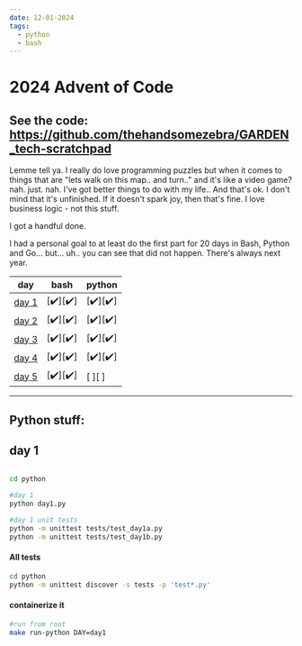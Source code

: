 ```yaml
---
date: 12-01-2024
tags:
  - python
  - bash
---
```


# 2024 Advent of Code


## See the code: https://github.com/thehandsomezebra/GARDEN_tech-scratchpad





Lemme tell ya. I really do love programming puzzles but when it comes to things that are "lets walk on this map.. and turn.." and it's like a video game? nah. just. nah. I've got better things to do with my life.. And that's ok. I don't mind that it's unfinished. If it doesn't spark joy, then that's fine. I love business logic - not this stuff.

I got a handful done.

I had a personal goal to at least do the first part for 20 days in Bash, Python and Go... but... uh.. you can see that did not happen. There's always next year.

| day                                            | bash    | python | 
| ---------------------------------------------- | ------- | ------ | 
| [day 1](https://adventofcode.com/2024/day/1)   | [✔️][✔️]  | [✔️][✔️] | 
| [day 2](https://adventofcode.com/2024/day/2)   | [✔️][✔️]  | [✔️][✔️] | 
| [day 3](https://adventofcode.com/2024/day/3)   | [✔️][✔️]  | [✔️][✔️] | 
| [day 4](https://adventofcode.com/2024/day/4)   | [✔️][✔️]  | [✔️][✔️] | 
| [day 5](https://adventofcode.com/2024/day/5)   | [✔️][✔️]  | [ ][ ] |


---

## Python stuff:

## day 1

```bash

cd python

#day 1
python day1.py

#day 1 unit tests
python -m unittest tests/test_day1a.py
python -m unittest tests/test_day1b.py

```



#### All tests
```bash
cd python
python -m unittest discover -s tests -p 'test*.py'
```


#### containerize it
```bash
#run from root
make run-python DAY=day1
```

